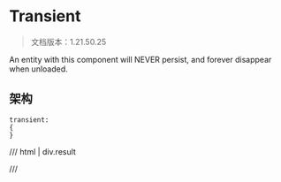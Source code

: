 # Transient

> 文档版本：1.21.50.25

An entity with this component will NEVER persist, and forever disappear when unloaded.

## 架构

```mcschema
transient:
{
}

```

/// html | div.result

///

